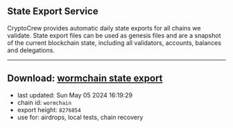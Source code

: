 ## State Export Service
CryptoCrew provides automatic daily state exports for all chains we validate. State export files can be used as genesis files and are a snapshot of the current blockchain state, including all validators, accounts, balances and delegations.

---
**Download: [wormchain state export](https://dl-eu2.ccvalidators.com/SERVICE/wormchain/wormchain_export_8276054.json)**
---

- last updated: Sun May 05 2024 16:19:29
- chain id: `wormchain`
- export height: `8276054`
- use for: airdrops, local tests, chain recovery
